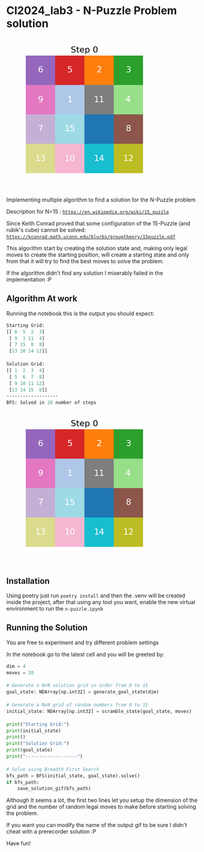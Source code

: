 # CI2024_lab3 - N-Puzzle Problem solution

![Solution Animation](docs/4x4.gif)

Implementing multiple algorithm to find a solution for the N-Puzzle problem

Description for N=15 : [`https://en.wikipedia.org/wiki/15_puzzle`](https://en.wikipedia.org/wiki/15_puzzle)

Since Keith Conrad proved that some configuration of the 15-Puzzle (and rubik's cube) cannot be solved: [`https://kconrad.math.uconn.edu/blurbs/grouptheory/15puzzle.pdf`](https://kconrad.math.uconn.edu/blurbs/grouptheory/15puzzle.pdf)

This algorithm start by creating the solution state and, making only legal moves to create the starting position, will create a starting state and only from that it will try to find the best moves to solve the problem.

If the algorithm didn't find any solution I miserably failed in the implementation :P


## Algorithm At work

Running the notebook this is the output you should expect:
```ps
Starting Grid:
[[ 6  5  2  3]
 [ 9  1 11  4]
 [ 7 15  0  8]
 [13 10 14 12]]

Solution Grid:
[[ 1  2  3  4]
 [ 5  6  7  8]
 [ 9 10 11 12]
 [13 14 15  0]]
-------------------
BFS: Solved in 20 number of steps
```

![Solution Animation](docs/4x4.gif)


## Installation
Using poetry just run `poetry install` and then the .venv will be created inside the project, after that using any tool you want, enable the new virtual environment to run the `n-puzzle.ipynb`

## Running the Solution

You are free to experiment and try different problem settings

In the notebook go to the latest cell and you will be greeted by:

```python
dim = 4
moves = 20

# Generate a NxN solution grid in order from 0 to 15
goal_state: NDArray[np.int32] = generate_goal_state(dim)

# Generate a NxN grid of random numbers from 0 to 15
initial_state: NDArray[np.int32] = scramble_state(goal_state, moves)

print("Starting Grid:")
print(initial_state)
print()
print("Solution Grid:")
print(goal_state)
print("-------------------")

# Solve using Breadth First Search
bfs_path = BFS(initial_state, goal_state).solve()
if bfs_path:
    save_solution_gif(bfs_path)
```

Although It seems a lot, the first two lines let you setup the dimension of the grid and the number of random legal moves to make before starting solving the problem.

If you want you can modify the name of the output gif to be sure I didn't cheat with a prerecorder solution :P

Have fun!